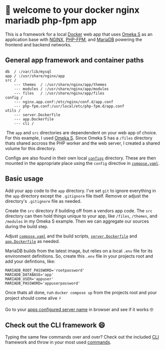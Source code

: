 # 👋 welcome to your docker nginx mariadb php-fpm app
This is a framework for a local [Docker](https://www.docker.com/) web app that uses [Omeka S](https://omeka.org/s/) as an application base with [NGINX](https://www.nginx.com/), [PHP-FPM](https://php-fpm.org/), and [MariaDB](https://mariadb.org/) powering the frontend and backend networks. 
​
## General app framework and container paths

```
db  / :/var/lib/mysql
app / :/usr/share/nginx/app
src / 
    --- themes  / :/usr/share/nginx/app/themes
    --- modules / :/usr/share/nginx/app/modules
    --- files   / :/usr/share/nginx/app/files
config /
    --- nginx.app.conf:/etc/nginx/conf.d/app.conf
    --- php-fpm.conf:/usr/local/etc/php-fpm.d/app.conf
utils /
    --- server.Dockerfile
    --- app.Dockerfile
    --- cli /
```
​
The `app` and `src` directories are dependendent on your web app of choice. For this example, I used [Omeka S](https://github.com/omeka/omeka-s/releases/tag/v4.0.0). Since Omeka S has a `/files` directory thats shared accross the PHP worker and the web server, I created a shared volume for this directory. 

Configs are also found in their own local [`configs`](https://github.com/Michelleeby/omekas-nginx-php-fpm-docker/tree/main/config) directory. These are then mounted in the appropriate place using the `config` directive in [`compose.yaml`](https://github.com/Michelleeby/omekas-nginx-php-fpm-docker/blob/main/compose.yaml).

## Basic usage

Add your app code to the `app` directory. I've set `git` to ignore everything in the `app` directory except the `.gitignore` file itself. Remove or adjust the directory's `.gitignore` file as needed.

Create the `src` directory if building off from a vendors app code. The `src` directory can then hold things unique to your app, like `/files`, `/themes`, and `/modules` in my Omeka S example. Then we can aggregate our sources during the build step. 

Adjust [`compose.yaml`](https://github.com/Michelleeby/omekas-nginx-php-fpm-docker/blob/main/compose.yaml) and the build scripts, [`server.Dockerfile`](https://github.com/Michelleeby/omekas-nginx-php-fpm-docker/blob/main/utils/server.Dockerfile) and [`app.Dockerfile`](https://github.com/Michelleeby/omekas-nginx-php-fpm-docker/blob/main/utils/app.Dockerfile) as needed.

MariaDB builds from the latest image, but relies on a local `.env` file for its environment definitions. So, create this `.env` file in your projects root and add your defintions, like:

```
MARIADB_ROOT_PASSWORD='rootpassword'
MARIADB_DATABASE='app'
MARIADB_USER='appuser'
MARIADB_PASSWORD='appuserpassword'
```

Once thats all done, run `docker compose up` from the projects root and your project should come alive ⚡️

Go to your [apps configured server name](https://github.com/Michelleeby/omekas-nginx-php-fpm-docker/blob/main/config/nginx.app.conf#L7) in browser and see if it works 🤓

## Check out the CLI framework 😄
Typing the same few commands over and over? Check out the included [CLI](https://github.com/Michelleeby/omekas-nginx-php-fpm-docker/tree/main/utils/cli) framework and throw in your most used [commands]().  
